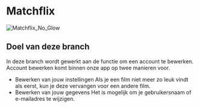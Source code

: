 # Matchflix
![Matchflix_No_Glow](https://user-images.githubusercontent.com/60609760/159242521-5cf9800b-5134-4ef1-a91f-3c493d40de34.svg)

## Doel van deze branch
In deze branch wordt gewerkt aan de functie om een account te bewerken. Account bewerken komt binnen onze app op twee manieren voor.
* Bewerken van jouw instellingen
Als je een film niet meer zo leuk vindt als eerst, kun je deze vervangen voor een andere film. 
* Bewerken van jouw gegevens
Het is mogelijk om je gebruikersnaam of e-mailadres te wijzigen.